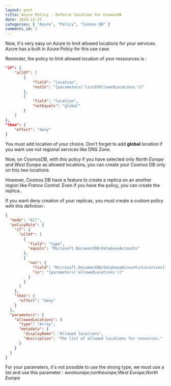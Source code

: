 ```yaml
---
layout: post
title: Azure Policy - Enforce location for CosmosDB
date: 2019-12-27
categories: [ "Azure", "Policy", "Cosmos DB" ]
comments_id: 3
---
```


Now, it's very easy on Azure to limit allowed locations for your services. Azure has a built in Azure Policy for this use case.

Reminder, the policy to limit allowed location of your ressources is :

```json
"if": {
    "allOf": [
        {
            "field": "location",
            "notIn": "[parameters('listOfAllowedLocations')]"
        },
        {
            "field": "location",
            "notEquals": "global"
        }
    ]
},
"then": {
    "effect": "deny"
}  
```

You must add location of your choice. Don't forget to add **global** location if you want use not regional services like DNS Zone.

Now, on CosmosDB, with this policy if you have selected only *North Europe* and *West Europe* as allowed locations, you can create your Cosmos DB only on this two locations.

However, Cosmos DB have a feature to create a replica on an another region like *France Central*. Even if you have the policy, you can create the replica..

If you want deny creation of your replicas, you must create a custom policy with this defintion :

```json
{
  "mode": "All",
  "policyRule": {
    "if": {
      "allOf": [
        {
          "field": "type",
          "equals": "Microsoft.DocumentDB/databaseAccounts"
        },
        {
          "not": {
            "field": "Microsoft.DocumentDB/databaseAccounts/Locations[*].locationName",
            "in": "[parameters('allowedLocations')]"
          }
        }
      ]
    },
    "then": {
      "effect": "deny"
    }
  },
  "parameters": {
    "allowedLocations": {
      "type": "Array",
      "metadata": {
        "displayName": "Allowed locations",
        "description": "The list of allowed locations for resources."
      }
    }
  }
}
```

For your parameters, it's not possible to use the strong type, we must use a list and use this parameter : *westeurope;northeurope;West Europe;North Europe*
